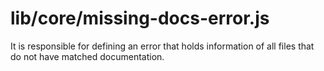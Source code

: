# lib/core/missing-docs-error.js

It is responsible for defining an error that holds information of all files that do not have matched documentation.

